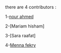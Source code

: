 there are 4 contributors :

1-[nour ahmed](https://github.com/NourAhmedM)

2-[Mariam hisham] 

3-[Sara raafat]

4-[Menna fekry](https://github.com/MennaFekry)
